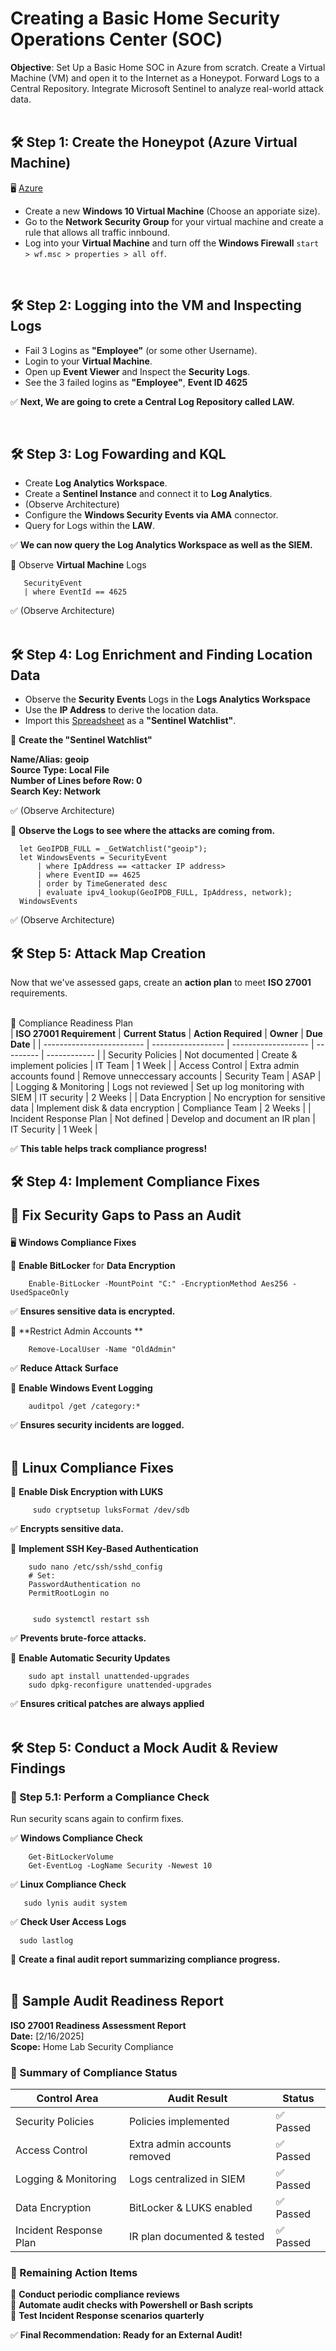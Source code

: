 <h1>Creating a Basic Home Security Operations Center (SOC)</h1>

 

**Objective**: Set Up a Basic Home SOC in Azure from scratch. Create a Virtual Machine (VM) and open it to the Internet as a Honeypot. Forward Logs to a Central Repository. Integrate Microsoft Sentinel to analyze real-world attack data.  
 <br/>


<h2>🛠 Step 1: Create the Honeypot (Azure Virtual Machine) </h2>  
  
🖥 [Azure](https://portal.azure.com)       
  
   - Create a new **Windows 10 Virtual Machine** (Choose an apporiate size).    
   - Go to the **Network Security Group** for your virtual machine and create a rule that allows all traffic innbound.  
   - Log into your **Virtual Machine** and turn off the **Windows Firewall** `start > wf.msc > properties > all off`.    
    
  
 <br/>    

  
<h2>🛠 Step 2: Logging into the VM and Inspecting Logs </h2>  

  - Fail 3 Logins as **"Employee"** (or some other Username).
  - Login to your **Virtual Machine**.
  - Open up **Event Viewer** and Inspect the **Security Logs**.
  - See the 3 failed logins as **"Employee"**, **Event ID 4625**

  ✅ **Next, We are going to crete a Central Log Repository called LAW.**  
  
 </br>    
    
              
<h2>🛠 Step 3: Log Fowarding and KQL </h2>    
    
  -  Create **Log Analytics Workspace**.   
  -  Create a **Sentinel Instance** and connect it to **Log Analytics**.    
  -  (Observe Architecture)
  -  Configure the **Windows Security Events via AMA** connector.  
  -  Query for Logs within the **LAW**.  

  ✅ **We can now query the Log Analytics Workspace as well as the SIEM.**  
  
     
   
  📌 Observe **Virtual Machine** Logs  

       SecurityEvent
       | where EventId == 4625
 
  ✅ (Observe Architecture)  
  </br>  
  

  
<h2>🛠 Step 4: Log Enrichment and Finding Location Data </h2>       

  - Observe the **Security Events** Logs in the **Logs Analytics Workspace**
  - Use the **IP Address** to derive the location data.
  - Import this [Spreadsheet](https://drive.google.com/file/d/13EfjM_4BohrmaxqXZLB5VUBIz2sv9Siz/view?usp=sharing) as a **"Sentinel Watchlist"**.
  
📌 **Create the "Sentinel Watchlist"**    

   **Name/Alias: geoip**  
   **Source Type: Local File**  
   **Number of Lines before Row: 0**  
   **Search Key: Network**  

 ✅ (Observe Architecture)  
   

📌 **Observe the Logs to see where the attacks are coming from.**   

      let GeoIPDB_FULL = _GetWatchlist("geoip");
      let WindowsEvents = SecurityEvent
          | where IpAddress == <attacker IP address>
          | where EventID == 4625
          | order by TimeGenerated desc
          | evaluate ipv4_lookup(GeoIPDB_FULL, IpAddress, network);
      WindowsEvents  
        
  ✅ (Observe Architecture)   
  
  
      
<h2>🛠 Step 5: Attack Map Creation </h2>   
  
Now that we've assessed gaps, create an **action plan** to meet **ISO 27001** requirements.  
</br>  

      
  🔹 Compliance Readiness Plan    
| **ISO 27001 Requirement** | **Current Status** | **Action Required** | **Owner** | **Due Date** | 
| ------------------------- | ------------------ | ------------------- | --------- | ------------ | 
| Security Policies | Not documented | Create & implement policies | IT Team | 1 Week | 
| Access Control | Extra admin accounts found | Remove unneccessary accounts | Security Team | ASAP | 
| Logging & Monitoring | Logs not reviewed | Set up log monitoring with SIEM | IT security | 2 Weeks | 
| Data Encryption | No encryption for sensitive data | Implement disk & data encryption | Compliance Team | 2 Weeks | 
| Incident Response Plan | Not defined | Develop and document an IR plan | IT Security | 1 Week |  

✅ **This table helps track compliance progress!**  


    
<h2>🛠 Step 4: Implement Compliance Fixes <br/>  
   
🔹 Fix Security Gaps to Pass an Audit </h2>  
  
  🖥 **Windows Compliance Fixes**   

  📌 **Enable BitLocker** for **Data Encryption**  

        Enable-BitLocker -MountPoint "C:" -EncryptionMethod Aes256 -UsedSpaceOnly  

  ✅ **Ensures sensitive data is encrypted.**  

  📌 **Restrict Admin Accounts **
  
        Remove-LocalUser -Name "OldAdmin"  

  ✅ **Reduce Attack Surface**  

  📌 **Enable Windows Event Logging**  

        auditpol /get /category:*  
        
  ✅ **Ensures security incidents are logged.**  
  </br>  

        
  <h2>🐧 Linux Compliance Fixes </h2>  
  
  📌 **Enable Disk Encryption with LUKS**  

         sudo cryptsetup luksFormat /dev/sdb  
         
✅ **Encrypts sensitive data.**  
  
  📌 **Implement SSH Key-Based Authentication**

        sudo nano /etc/ssh/sshd_config
        # Set:
        PasswordAuthentication no
        PermitRootLogin no  


         sudo systemctl restart ssh  
         
 ✅ **Prevents brute-force attacks.**  
   
 📌 **Enable Automatic Security Updates**  

        sudo apt install unattended-upgrades
        sudo dpkg-reconfigure unattended-upgrades  
  
  ✅ **Ensures critical patches are always applied**  
  </br>  

    
<h2>🛠 Step 5: Conduct a Mock Audit & Review Findings </h2>    
     
<h3>🔹 Step 5.1: Perform a Compliance Check  </h3>  

 Run security scans again to confirm fixes.     

  ✅ **Windows Compliance Check**  

        Get-BitLockerVolume
        Get-EventLog -LogName Security -Newest 10  
          
  ✅ **Linux Compliance Check**       

       sudo lynis audit system  
  
  ✅ **Check User Access Logs**  

      sudo lastlog  

  📌 **Create a final audit report summarizing compliance progress.**  
 </br> 
  
<h2> 📄 Sample Audit Readiness Report </h2>  

**ISO 27001 Readiness Assessment Report**  
**Date:** \[2/16/2025]  
**Scope:** Home Lab Security Compliance   

<h3> 🔹 Summary of Compliance Status </h3>  
  
| Control Area | Audit Result | Status | 
| ------------ | ------------ | ------ | 
| Security Policies | Policies implemented | ✅ Passed | 
| Access Control | Extra admin accounts removed | ✅ Passed | 
| Logging & Monitoring | Logs centralized in SIEM | ✅ Passed | 
| Data Encryption | BitLocker & LUKS enabled | ✅ Passed | 
| Incident Response Plan | IR plan documented & tested | ✅ Passed |  
  
<h3> 🔹 Remaining Action Items </h3>  

📌 **Conduct periodic compliance reviews**    
📌 **Automate audit checks with Powershell or Bash scripts**    
📌 **Test Incident Response scenarios quarterly**  
  
✅ **Final Recommendation: Ready for an External Audit!**  

  

  


<!--
 ```diff
- text in red
+ text in green
! text in orange
# text in gray
@@ text in purple (and bold)@@
```
--!>
